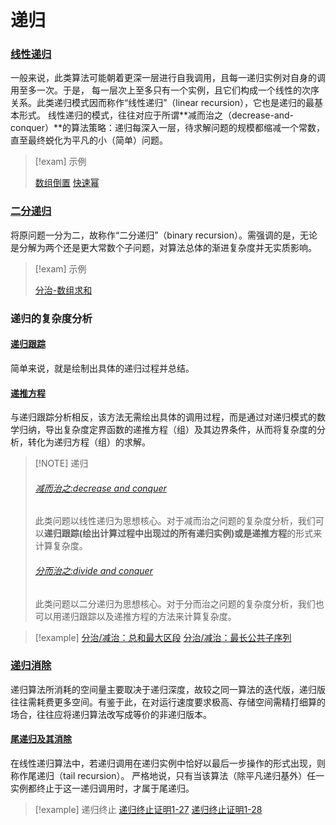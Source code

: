 # 递归

###  [线性递归](files/books/dsacpp/dsacpp-3rd-edn.pdf#page=39&selection=12,0,14,4)
一般来说，此类算法可能朝着更深一层进行自我调用，且每一递归实例对自身的调用至多一次。于是， 每一层次上至多只有一个实例，且它们构成一个线性的次序关系。此类递归模式因而称作“线性递归”（linear recursion），它也是递归的最基本形式。
线性递归的模式，往往对应于所谓**减而治之（decrease-and-conquer）**的算法策略：递归每深入一层，待求解问题的规模都缩减一个常数，直至最终蜕化为平凡的小（简单）问题。

> [!exam] 示例
> 
> [数组倒置](files/books/dsacpp/dsacpp-3rd-edn.pdf#page=42&selection=56,1,58,13)
> [快速幂](files/books/dsacpp/dsacpp-3rd-edn.pdf#page=42&selection=284,6,284,23)

### [二分递归](files/books/dsacpp/dsacpp-3rd-edn.pdf#page=44&selection=311,0,313,4)
将原问题一分为二，故称作“二分递归”（binary recursion）。需强调的是，无论是分解为两个还是更大常数个子问题，对算法总体的渐进复杂度并无实质影响。

> [!exam] 示例
> 
> [分治-数组求和](files/books/dsacpp/dsacpp-3rd-edn.pdf#page=45&selection=43,0,43,4)

### 递归的复杂度分析

#### [递归跟踪](files/books/dsacpp/dsacpp-3rd-edn.pdf#page=39&selection=315,0,315,4)
简单来说，就是绘制出具体的递归过程并总结。

#### [递推方程](files/books/dsacpp/dsacpp-3rd-edn.pdf#page=41&selection=14,0,14,4)
与递归跟踪分析相反，该方法无需绘出具体的调用过程，而是通过对递归模式的数学归纳，导出复杂度定界函数的递推方程（组）及其边界条件，从而将复杂度的分析，转化为递归方程（组）的求解。

> [!NOTE] 递归
> ###### [减而治之:decrease and conquer](files/slides/Tsinghua-DSA-2024Fall-chapter/01.Introduction.pdf#page=55)
> 此类问题以线性递归为思想核心。对于减而治之问题的复杂度分析，我们可以**递归跟踪(绘出计算过程中出现过的所有递归实例)**或是**递推方程**的形式来计算复杂度。
> ###### [分而治之:divide and conquer](files/slides/Tsinghua-DSA-2024Fall-chapter/01.Introduction.pdf#page=60)
> 此类问题以二分递归为思想核心。对于分而治之问题的复杂度分析，我们也可以用递归跟踪以及递推方程的方法来计算复杂度。

> [!example]
> [分治/减治：总和最大区段](files/slides/Tsinghua-DSA-2024Fall-chapter/01.Introduction.pdf#page=70)
> [分治/减治：最长公共子序列](files/slides/Tsinghua-DSA-2024Fall-chapter/01.Introduction.pdf#page=84)

### [递归消除](files/books/dsacpp/dsacpp-3rd-edn.pdf#page=43&selection=466,0,468,4)
递归算法所消耗的空间量主要取决于递归深度，故较之同一算法的迭代版，递归版往往需耗费更多空间。有鉴于此，在对运行速度要求极高、存储空间需精打细算的场合，往往应将递归算法改写成等价的非递归版本。

#### [尾递归及其消除](files/books/dsacpp/dsacpp-3rd-edn.pdf#page=44&selection=13,1,14,7)
在线性递归算法中，若递归调用在递归实例中恰好以最后一步操作的形式出现，则称作尾递归（tail recursion）。
严格地说，只有当该算法（除平凡递归基外）任一实例都终止于这一递归调用时，才属于尾递归。

> [!example] 递归终止
> [递归终止证明1-27](files/books/dsacpp/dsacpp-3rd-edn.pdf#page=444&selection=11,0,12,0)
> [递归终止证明1-28](files/books/dsacpp/dsacpp-3rd-edn.pdf#page=444&selection=280,0,280,6)
